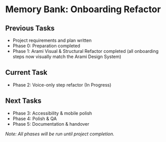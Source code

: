 # Memory Bank: Onboarding Refactor

## Previous Tasks
- Project requirements and plan written
- Phase 0: Preparation completed
- Phase 1: Arami Visual & Structural Refactor completed (all onboarding steps now visually match the Arami Design System)

## Current Task
- Phase 2: Voice-only step refactor (In Progress)

## Next Tasks
- Phase 3: Accessibility & mobile polish
- Phase 4: Polish & QA
- Phase 5: Documentation & handover

_Note: All phases will be run until project completion._ 